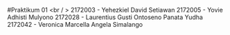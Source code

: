 #Praktikum 01 
<br / >
2172003 - Yehezkiel David Setiawan
2172005 - Yovie Adhisti Mulyono 
2172028 - Laurentius Gusti Ontoseno Panata Yudha
2172042 - Veronica Marcella Angela Simalango 
